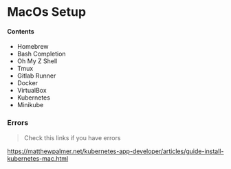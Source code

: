 # MacOs Setup

#### Contents
- Homebrew
- Bash Completion
- Oh My Z Shell
- Tmux
- Gitlab Runner
- Docker
- VirtualBox
- Kubernetes
- Minikube



### Errors
> Check this links if you have errors

https://matthewpalmer.net/kubernetes-app-developer/articles/guide-install-kubernetes-mac.html
